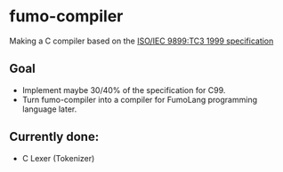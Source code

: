 # fumo-compiler
Making a C compiler based on the [ISO/IEC 9899:TC3 1999 specification](https://www.open-std.org/jtc1/sc22/WG14/www/docs/n1256.pdf)
## Goal
- Implement maybe 30/40% of the specification for C99.
- Turn fumo-compiler into a compiler for FumoLang programming language later.
## Currently done:
- C Lexer (Tokenizer)

